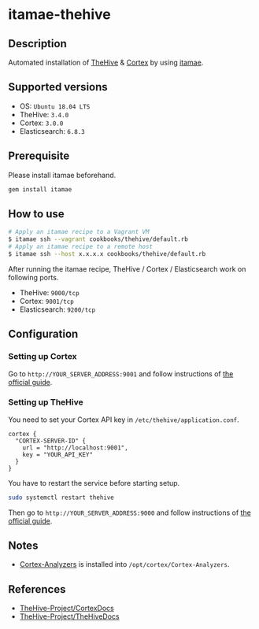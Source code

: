 # itamae-thehive

## Description

Automated installation of [TheHive](https://github.com/TheHive-Project/TheHive) & [Cortex](https://github.com/TheHive-Project/Cortex) by using [itamae](https://github.com/itamae-kitchen/itamae).

## Supported versions

- OS: `Ubuntu 18.04 LTS`
- TheHive: `3.4.0`
- Cortex: `3.0.0`
- Elasticsearch: `6.8.3`

## Prerequisite

Please install itamae beforehand.

```bash
gem install itamae
```

## How to use

```bash
# Apply an itamae recipe to a Vagrant VM
$ itamae ssh --vagrant cookbooks/thehive/default.rb
# Apply an itamae recipe to a remote host
$ itamae ssh --host x.x.x.x cookbooks/thehive/default.rb
```

After running the itamae recipe, TheHive / Cortex / Elasticsearch work on following ports.

- TheHive: `9000/tcp`
- Cortex: `9001/tcp`
- Elasticsearch: `9200/tcp`

## Configuration

### Setting up Cortex

Go to `http://YOUR_SERVER_ADDRESS:9001` and follow instructions of [the official guide](https://github.com/TheHive-Project/CortexDocs/blob/master/admin/quick-start.md#step-2-update-the-database).

### Setting up TheHive

You need to set your Cortex API key in `/etc/thehive/application.conf`.

```
cortex {
  "CORTEX-SERVER-ID" {
    url = "http://localhost:9001",
    key = "YOUR_API_KEY"
  }
}
```

You have to restart the service before starting setup.

```bash
sudo systemctl restart thehive
```

Then go to `http://YOUR_SERVER_ADDRESS:9000` and follow instructions of [the official guide](https://github.com/TheHive-Project/TheHiveDocs/blob/master/installation/install-guide.md#5-first-start).

## Notes

- [Cortex-Analyzers](https://github.com/TheHive-Project/Cortex-Analyzers) is installed into `/opt/cortex/Cortex-Analyzers`.

## References

- [TheHive-Project/CortexDocs](https://github.com/TheHive-Project/CortexDocs)
- [TheHive-Project/TheHiveDocs](https://github.com/TheHive-Project/TheHiveDocs)
